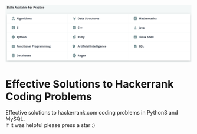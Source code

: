 <p align="center">
  <img src="https://github.com/IhorVodko/Hackerrank_solutions/blob/master/Images/Hackerrank_skills.PNG">
</p>

# Effective Solutions to Hackerrank Coding Problems
Effective solutions  to hackerrank.com coding problems in Python3 and MySQL.  
If it was helpful please press a star :)
